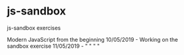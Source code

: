 # js-sandbox
js-sandbox exercises

Modern JavaScript from the beginning
10/05/2019 - Working on the sandbox exercise
11/05/2019 - "     "     "     "
